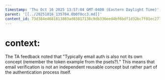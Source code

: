 ```yaml
---
timestamp: 'Thu Oct 16 2025 13:57:04 GMT-0400 (Eastern Daylight Time)'
parent: '[[../20251016_135704.0b0f0cc3.md]]'
content_id: 73d384e4681813803ad03817138c9db336eed4bf6bdf1d32bc7f01ec277ffc27
---
```


# context:

The TA feedback noted that "Typically email auth is also not its own concept (remember the token example from the psets?)."
This means that email verification is not an independent reusable concept but rather part of the authentication process itself.

